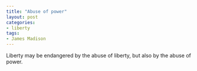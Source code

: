 ```yaml
---
title: "Abuse of power"
layout: post
categories:
- liberty
tags:
- James Madison
---
```


Liberty may be endangered by the abuse of liberty, but also by the abuse of power.
